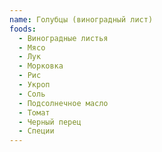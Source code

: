 ```yaml
---
name: Голубцы (виноградный лист)
foods:
  - Виноградные листья
  - Мясо
  - Лук
  - Морковка
  - Рис
  - Укроп
  - Соль
  - Подсолнечное масло
  - Томат
  - Черный перец
  - Специи
---
```

